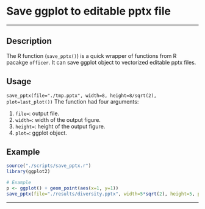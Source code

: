 # Save ggplot to editable pptx file

---

## Description
The R function (`save_pptx()`) is a quick wrapper of functions from R pacakge `officer`. It can save ggplot object to vectorized editable pptx files.

## Usage
`save_pptx(file="./tmp.pptx", width=8, height=8/sqrt(2), plot=last_plot())`
The function had four arguments:
1. `file=`: output file.
2. `width=`: width of the output figure.
3. `height=`: height of the output figure.
4. `plot=`: ggplot object.

## Example
```r
source("./scripts/save_pptx.r")
library(ggplot2)

# Example
p <- ggplot() + geom_point(aes(x=1, y=1))
save_pptx(file="./results/diversity.pptx", width=5*sqrt(2), height=5, plot=p)

```

---